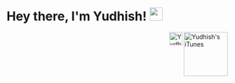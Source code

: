 # Hey there, I'm Yudhish! <img src="https://media.giphy.com/media/hvRJCLFzcasrR4ia7z/giphy.gif" width="30px">
<a href="https://music.apple.com/profile/yudhx_">
  <img align="right" alt="Yudhish's iTunes" width="100px" src="https://cdn.freebiesupply.com/logos/large/2x/apple-music-logo-black-and-white.png" />
</a>
<a href="https://www.linkedin.com/in/yudhishmaran/">
  <img align="right" alt="Yudhish's LinkedIn" width="30px" src="https://raw.githubusercontent.com/peterthehan/peterthehan/master/assets/linkedin.svg" />
</a>

<!--
**Tectrix-tech/Tectrix-tech** is a ✨ _special_ ✨ repository because its `README.md` (this file) appears on your GitHub profile.

Here are some ideas to get you started:

- 🔭 I’m currently working on ...
- 🌱 I’m currently learning ...
- 👯 I’m looking to collaborate on ...
- 🤔 I’m looking for help with ...
- 💬 Ask me about ...
- 📫 How to reach me: ...
- 😄 Pronouns: ...
- ⚡ Fun fact: ...
-->
